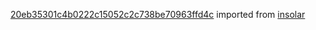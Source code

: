 [20eb35301c4b0222c15052c2c738be70963ffd4c](https://github.com/insolar/insolar/commit/20eb35301c4b0222c15052c2c738be70963ffd4c) imported from [insolar](https://github.com/insolar/insolar)
